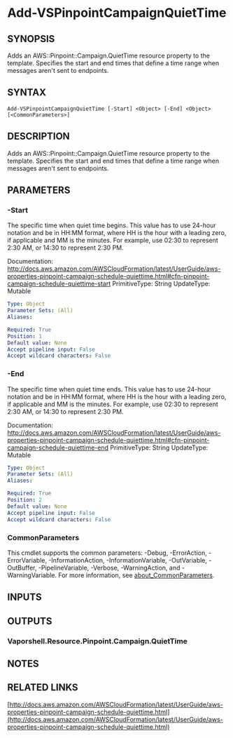 # Add-VSPinpointCampaignQuietTime

## SYNOPSIS
Adds an AWS::Pinpoint::Campaign.QuietTime resource property to the template.
Specifies the start and end times that define a time range when messages aren't sent to endpoints.

## SYNTAX

```
Add-VSPinpointCampaignQuietTime [-Start] <Object> [-End] <Object> [<CommonParameters>]
```

## DESCRIPTION
Adds an AWS::Pinpoint::Campaign.QuietTime resource property to the template.
Specifies the start and end times that define a time range when messages aren't sent to endpoints.

## PARAMETERS

### -Start
The specific time when quiet time begins.
This value has to use 24-hour notation and be in HH:MM format, where HH is the hour with a leading zero, if applicable and MM is the minutes.
For example, use 02:30 to represent 2:30 AM, or 14:30 to represent 2:30 PM.

Documentation: http://docs.aws.amazon.com/AWSCloudFormation/latest/UserGuide/aws-properties-pinpoint-campaign-schedule-quiettime.html#cfn-pinpoint-campaign-schedule-quiettime-start
PrimitiveType: String
UpdateType: Mutable

```yaml
Type: Object
Parameter Sets: (All)
Aliases:

Required: True
Position: 1
Default value: None
Accept pipeline input: False
Accept wildcard characters: False
```

### -End
The specific time when quiet time ends.
This value has to use 24-hour notation and be in HH:MM format, where HH is the hour with a leading zero, if applicable and MM is the minutes.
For example, use 02:30 to represent 2:30 AM, or 14:30 to represent 2:30 PM.

Documentation: http://docs.aws.amazon.com/AWSCloudFormation/latest/UserGuide/aws-properties-pinpoint-campaign-schedule-quiettime.html#cfn-pinpoint-campaign-schedule-quiettime-end
PrimitiveType: String
UpdateType: Mutable

```yaml
Type: Object
Parameter Sets: (All)
Aliases:

Required: True
Position: 2
Default value: None
Accept pipeline input: False
Accept wildcard characters: False
```

### CommonParameters
This cmdlet supports the common parameters: -Debug, -ErrorAction, -ErrorVariable, -InformationAction, -InformationVariable, -OutVariable, -OutBuffer, -PipelineVariable, -Verbose, -WarningAction, and -WarningVariable. For more information, see [about_CommonParameters](http://go.microsoft.com/fwlink/?LinkID=113216).

## INPUTS

## OUTPUTS

### Vaporshell.Resource.Pinpoint.Campaign.QuietTime
## NOTES

## RELATED LINKS

[http://docs.aws.amazon.com/AWSCloudFormation/latest/UserGuide/aws-properties-pinpoint-campaign-schedule-quiettime.html](http://docs.aws.amazon.com/AWSCloudFormation/latest/UserGuide/aws-properties-pinpoint-campaign-schedule-quiettime.html)

